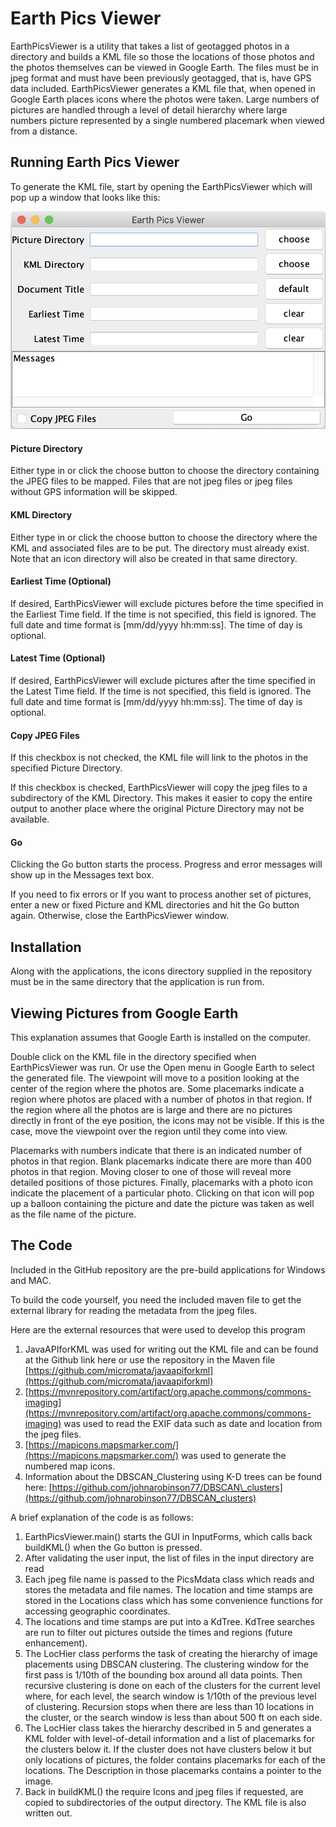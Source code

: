 # Earth Pics Viewer

EarthPicsViewer is a utility that takes a list of geotagged photos in a directory and builds a KML file so those the locations of those photos and the photos themselves can be viewed in Google Earth.  The files must be in jpeg format and must have been previously geotagged, that is, have GPS data included.  EarthPicsViewer generates a KML file that, when opened in Google Earth places icons where the photos were taken.  Large numbers of pictures are handled through a level of detail hierarchy where large numbers picture represented by a single numbered placemark when viewed from a distance.

## Running Earth Pics Viewer

To generate the KML file, start by opening the EarthPicsViewer which will pop up a window that looks like this:

 <img src="./EPVgui.png">

#### Picture Directory

Either type in or click the choose button to choose the directory containing the JPEG files to be mapped.  Files that are not jpeg files or jpeg files without GPS information will be skipped.

#### KML Directory

Either type in or click the choose button to choose the directory where the KML and associated files are to be put.  The directory must already exist.  Note that an icon directory will also be created in that same directory.

#### Earliest Time (Optional)

If desired, EarthPicsViewer will exclude pictures before the time specified in the Earliest Time field.  If the time is not specified, this field is ignored. The full date and time format is [mm/dd/yyyy hh:mm:ss].  The time of day is optional.

#### Latest Time (Optional)

If desired, EarthPicsViewer will exclude pictures after the time specified in the Latest Time field.  If the time is not specified, this field is ignored.  The full date and time format is [mm/dd/yyyy hh:mm:ss].  The time of day is optional.

#### Copy JPEG Files

If this checkbox is not checked, the KML file will link to the photos in the specified Picture Directory.

If this checkbox is checked, EarthPicsViewer will copy the jpeg files to a subdirectory of the KML Directory.  This makes it easier to copy the entire output to another place where the original Picture Directory may not be available.

#### Go

Clicking the Go button starts the process.  Progress and error messages will show up in the Messages text box.

If you need to fix errors or If you want to process another set of pictures, enter a new or fixed Picture and KML directories and hit the Go button again.  Otherwise, close the EarthPicsViewer window.

## Installation

Along with the applications, the icons directory supplied in the repository must be in the same directory that the application is run from.

## Viewing Pictures from Google Earth

This explanation assumes that Google Earth is installed on the computer.

Double click on the KML file in the directory specified when EarthPicsViewer was run.  Or use the Open menu in Google Earth to select the generated file.  The viewpoint will move to a position looking at the center of the region where the photos are.  Some placemarks indicate a region where photos are placed with a number of photos in that region.  If the region where all the photos are is large and there are no pictures directly in front of the eye position, the icons may not be visible.  If this is the case, move the viewpoint over the region until they come into view.

Placemarks with numbers indicate that there is an indicated number of photos in that region.  Blank placemarks indicate there are more than 400 photos in that region.  Moving closer to one of those will reveal more detailed positions of those pictures.  Finally, placemarks with a photo icon indicate the placement of a particular photo.  Clicking on that icon will pop up a balloon containing the picture and date the picture was taken as well as the file name of the picture.

## The Code

Included in the GitHub repository are the pre-build applications for Windows and MAC.

To build the code yourself, you need the included maven file to get the external library for reading the metadata from the jpeg files.

Here are the external resources that were used to develop this program

1. JavaAPIforKML was used for writing out the KML file and can be found at the Github link here or use the repository in the Maven file [https://github.com/micromata/javaapiforkml](https://github.com/micromata/javaapiforkml)
2. [https://mvnrepository.com/artifact/org.apache.commons/commons-imaging](https://mvnrepository.com/artifact/org.apache.commons/commons-imaging) was used to read the EXIF data such as date and location from the jpeg files.
3. [https://mapicons.mapsmarker.com/](https://mapicons.mapsmarker.com/) was used to generate the numbered map icons.
4. Information about the DBSCAN\_Clustering using K-D trees can be found here: [https://github.com/johnarobinson77/DBSCAN\_clusters](https://github.com/johnarobinson77/DBSCAN_clusters)

A brief explanation of the code is as follows:

1. EarthPicsViewer.main() starts the GUI in InputForms, which calls back buildKML() when the Go button is pressed.
2. After validating the user input, the list of files in the input directory are read
3. Each jpeg file name is passed to the PicsMdata class which reads and stores the metadata and file names.  The location and time stamps are stored in the Locations class which has some convenience functions for accessing geographic coordinates.
4. The locations and time stamps are put into a KdTree.  KdTree searches are run to filter out pictures outside the times and regions (future enhancement).
5. The LocHier class performs the task of creating the hierarchy of image placements using DBSCAN clustering.  The clustering window for the first pass is 1/10th of the bounding box around all data points.  Then recursive clustering is done on each of the clusters for the current level where, for each level, the search window is 1/10th of the previous level of clustering. Recursion stops when there are less than 10 locations in the cluster, or the search window is less than about 500 ft on each side.
6. The LocHier class takes the hierarchy described in 5 and generates a KML folder with level-of-detail information and a list of placemarks for the clusters below it.  If the cluster does not have clusters below it but only locations of pictures, the folder contains placemarks for each of the locations.  The Description in those placemarks contains a pointer to the image.
7. Back in buildKML() the require Icons and jpeg files if requested, are copied to subdirectories of the output directory.  The KML file is also written out.
